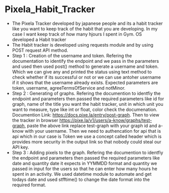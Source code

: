 # Pixela_Habit_Tracker
- The Pixela Tracker developed by japanese people and its a habit tracker like you want to keep track of the habit that you are developing. In my case I want keep track of how many hjours I spent in Gym. OS developed a Habit tracker
- The Habit tracker is developed using requests module and by using POST request API method.
- Step 1 : Creation of the username and token. Refering the documentation to identify the endpoint and we pass in the parameters and used then used post() method to generate a username and token. Which we can give any and printed the status using text method to check whether if its successful or not or we can use antoher username if it shows that the username already exists. Expected parameters are token, username, agreeTermsOfService and notMinor.
- Step 2 : Generating of graphs. Refering the documention to identfiy the endpoint and parameters then passed the required parameters like id for graph, name of the title you want the habit tracker, unit in which unit you want to measure, type like int or float, color check the documenation. Documention Link: https://docs.pixe.la/entry/post-graph. Then to view the tracker in browser https://pixe.la/v1/users/a-know/graphs/test-graph, paste the above link replace test-graph with your graph id and a-know with your username. Then we need to authencation for api that is api which in our case is Token we use a concept called header which is provides more security in the output link so that nobody could steal our API key.
- Step 3 : Adding pixels to the graph. Refering the documention to identfiy the endpoint and parameters then passed the required parameters like date and quantity date it expects in YYMMDD format and quantity we passed in input for the users so that he can enter how many hours he spent in an activity. We used datetime module to automate and get todays date and used stfftime() to change the date format into the required format.
